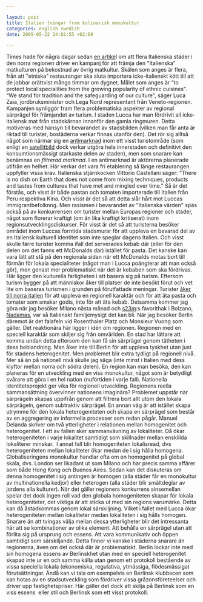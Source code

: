```yaml
--- 

layout: post
title: Italien tvingar fram kulinarisk monokultur 
categories: english swedish 
date: 2009-05-22 14:02:55 +02:00 

---
```


Times hade för några dagar sedan [en artike](http://www.timesonline.co.uk/tol/life_and_style/food_and_drink/article5622156.ece)l om att flera Italienska städer i den norra regionen driver en kampanj för att främja den "Italienska" matkulturen på bekostnad av övrig matkultur. Skälen som anges är flera, från att "etniska" restauranger ska sluta importera icke-italienskt kött till att de jobbar orättvist många timmar om dygnet. Målet som anges är “to protect local specialities from the growing popularity of ethnic cuisines”. “We stand for tradition and the safeguarding of our culture", säger Luca Zaia, jordbruksminister och Lega Nord representant från Veneto-regionen. Kampanjen synliggör fram flera problematiska aspekter av regional särprägel för främjandet av turism. I staden Lucca har man fördrivit all icke-italiensk mat från stadskärnan innanför den gamla ringmuren. Detta motiveras med hänsyn till bevarandet av stadsbilden (vilken man får anta är riktad till turister, bostäderna verkar finnas utanför den). Det rör sig alltså något som närmar sig en [antimarknad](http://www.google.se/search?q=antimarknad) inom ett visst turistområde (som enligt en [satellitbild](http://maps.google.com/maps?f=q&source=s_q&hl=sv&geocode=&q=lucca+italy&sll=37.0625,-95.677068&sspn=33.984987,79.101563&ie=UTF8&ll=43.841832,10.508766&spn=0.03021,0.077248&t=h&z=14) dock verkar utgöra hela innerstaden och definitivt den konsumtionsmässigt starkaste delen av staden), men som snarare kan benämnas en *filtrerad marknad*. I en antimarknad är aktörerna planerade utifrån en helhet. Här verkar det vara fri etablering så länge restaurangen uppfyller vissa krav. Italienska stjärnkocken Vittorio Castellani säger: “There is no dish on Earth that does not come from mixing techniques, products and tastes from cultures that have met and mingled over time.” Så är det förstås, och visst är både pastan och tomaten importerade till Italien från Peru respektiva Kina. Och visst är det så att detta slår hårt mot Luccas immigrantbefolknng. Men rasismen i bevarandet av "Italienska värden" späs också på av konkurrensen om turister mellan Europas regioner och städer, något som florerar kraftigt (om än lika kraftigt kritiserat) inom regionsutvecklingsdiskurser. För visst är det så att turisterna besöker området inom Luccas forntida stadsmurar för att uppleva en bevarad del av en Italiensk kulturell identitet som inte speglar dagens Italien. Och visst skulle färre turister komma ifall det serverades kebab där (eller för den delen om det fanns ett McDonalds där) istället för pasta. Det kanske kan vara lätt att stå på den regionala sidan när ett McDonalds motas bort till förmån för lokala specialiteter (något man i Lucca poängterar att man också gör), men genast mer problematiskt när det är kebaben som ska fördrivas. Här ligger den kulturella farligheten i att basera sig på turism. Eftersom turism bygger på att människor åker till platser de inte besökt förut och vet lite om baseras turismen i grunden på förutfattade meningar. Turister [åker till norra italien](http://www.piratbyran.org/s23m/) för att uppleva en regionell karaktär och för att äta pasta och tomater som smakar godis, inte för att äta kebab. Detsamma kommer jag göra när jag besöker Milano nästa månad och [s23m](http://www.piratbyran.org/s23m/):s favorithak i Bolzano, [Nadamas](http://www.flickr.com/photos/oscar-tramor/3256631008/), var så Italienskt familjemysigt det kan bli. När jag besöker Berlin däremot är det falafeln vid Rosenthaler Platz och Monsieur Vuong som gäller. Det reaktionära här ligger i idén om regionen. Regionen med en speciell karaktär som skiljer sig från omvärlden. En stad har lättare att komma undan detta eftersom den kan få sin särprägel genom tätheten i dess beblandning. Man åker inte till Berlin för att uppleva tyskhet utan just för stadens heterogenitet. Men problemet blir extra tydligt på regionell nivå. Mer så än på nationell nivå skulle jag säga (inte minst i Italien med dess klyftor mellan norra och södra delen). En region kan man besöka, den kan planeras för en utveckling med en viss monokultur, något som är betydligt svårare att göra i en hel nation (nuförtiden i varje fall). Nationella identitetsprojekt ger vika för regionell utveckling. Regionens reella sammansättning övervinner nationens imaginära? Problemet uppstår när särprägeln skapas uppifrån genom att filtrera bort allt utom den lokala särprägeln, genom subtraktiv särprägel. En annan väg är att istället skapa utrymme för den lokala heterogeniteten och skapa en särprägel som består av en aggregering av informella processer som redan pågår. Manuel Delanda skriver om två ytterligheter i relationen mellan homogenitet och heterogenitet. I ett av fallen sker sammanvävning av lokaliteter. Då ökar heterogeniteten i varje lokalitet samtidigt som skillnader mellan ensklilda lokaliterer minskar.  I annat fall blir homogeniteten lokalisread, dvs heterogeniteten mellan lokaliteter ökar medan de i sig hålla homogena. Globaliseringens monokultur handlar ofta om en homogenitet på global skala, dvs. London ser likadant ut som Milano och har precis samma affärer som både Hong Kong och Buenos Aires. Sedan kan det diskuteras om denna homogenitet i sig antingen är homogen (alla städer får en monokultur av multinationella kedjor) eller heterogen (alla städer blir smältdeglar av jordens alla kulturer). När det gäller regioners konkurrens sinsemellan spelar det dock ingen roll vad den globala homogeniteten skapar för lokala heterogeniteter, det viktiga är att sticka ut med sin regions varumärke. Detta kan då åstadkommas genom lokal särskiljning. Vilket i fallet med Lucca ökar heterogeniteten mellan lokaliteter medan lokaliteten i sig hålls homogen. Snarare än att tvingas välja mellan dessa ytterligheter blir det intressanta här att se kombinationer av olika element. Att behålla en särprägel utan att förlita sig på ursprung och essens. Att vara kommunikativ och öppen samtidigt som särskiljande. Detta finner vi kanske i städerna snarare än regionerna, även om det också där är problematiskt. Berlin lockar inte med sin homogena essens av Berlinskhet utan med en speciell heterogenitet skapad inte ur en och samma källa utan genom ett protokoll bestående av vissa speciella lokala (ekonomiska, regulativa, ytmässiga, flödesmässiga) förutsättningar. Ändå kan vi tala om exempelvis en Berlinsk klubbscen som kan hotas av en stadsutveckling som fördriver vissa gråzonsföreteelser och driver upp fastighetspriser. Här gäller det dock att skilja på Berlinsk som en viss essens  eller stil och Berlinsk som ett visst protokoll. 